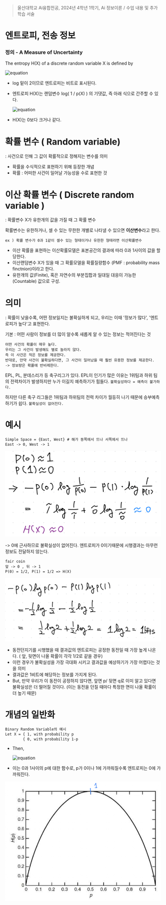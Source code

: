 > 울산대학교 Ai융합전공, 2024년 4학년 1학기, Ai 정보이론 / 수업 내용 및 추가 학습 서술

# 엔트로피, 전송 정보

### 정의 - A Measure of Uncertainty

The entropy H(X) of a discrete random variable X is defined by

![equation](<https://latex.codecogs.com/svg.image?\huge%20H(X)=-\sum_{x\epsilon\chi}^{}p(x)logp(x).=\sum%20p(x)log\frac{1}{p(x)}>)

- log 밑이 2이므로 엔트로피는 비트로 표시된다.
- 엔트로피 H(X)는 랜덤변수 log( 1 / p(X) ) 의 기댓값, 즉 아래 식으로 간주할 수 있다.

  ![equation](<https://latex.codecogs.com/svg.image?\huge&space;&space;H(X)=E_{p}log\frac{1}{p(X)}>)

- H(X)는 0보다 크거나 같다.

# 확률 변수 ( Random variable)

: 사건으로 인해 그 값이 확률적으로 정해지는 변수를 의미

- 확률을 수식적으로 표현하기 위해 등장한 개념
- 확률 : 어떠한 사건이 일어날 가능성을 수로 표현한 것

# 이산 확률 변수 ( Discrete random variable )

: 확률변수 X가 유한개의 값을 가질 때 그 확률 변수

확률변수는 유한하거나, 셀 수 있는 무한한 개별로 나타낼 수 있으면 **이산변수**라고 한다.

```
ex ) 확률 변수가 0과 1같이 셀수 있는 형태이거나 유한한 형태라면 이산확률변수
```

- 이산 확률을 표현하는 이산확률모델은 표본공간의 결과에 따라 0과 1사이의 값을 할당한다.
- 이산랜덤변수 X가 있을 때 그 확률모델을 확률질량함수 (PMF : probability mass finctnion)이라고 한다.
- 유한개의 값(Finite), 혹은 자연수의 부분집합과 일대일 대응이 가능한 (Countable) 값으로 구성.

# 의미

: 확률이 낮을수록, 어떤 정보일지는 불확실하게 되고, 우리는 이때 '정보가 많다', '엔트로피가 높다'고 표현한다.

기본 : 어떤 사람이 정보를 더 많이 알수록 새롭게 알 수 있는 정보는 적어진다는 것

```ad-example
어떤 사건의 확률이 매우 높다.
우리는 그 사건이 발생해도 별로 놀라지 않다.
즉 이 사건은 적은 정보를 제공한다.
반대로, 만약 사건이 불확실하다면, 그 사건이 일어났을 때 훨씬 유용한 정보를 제공한다.
-> 정보량은 확률에 반비례한다.

```

EPL, PL, 분데스리가 등 축구리그가 있다.
EPL이 인기가 많은 이유는 1위팀과 하위 팀의 전력차이가 발생하지만 누가 이길지 예측하기가 힘들다. `불확실성하다 = 예측이 불가하다.`

하지만 다른 축구 리그들은 1위팀과 하위팀의 전력 차이가 월등히 나기 때문에 승부예측하기가 쉽다. `불확실성이 없어진다.`

# 예시

```
Simple Space = {East, West} # 해가 동쪽에서 뜨나 서쪽에서 뜨나
East -> 0, West -> 1
```

![alt text](<Information Theory Attached file/Pasted image 20240304192200.png>)

-> 0에 근사하므로 불확실성이 없어진다. 엔트로피가 0이기때문에 시행결과는 아무런 정보도 전달하지 않는다.

```
fair coin
앞 -> 0 , 뒤 -> 1
P(0) = 1/2, P(1) = 1/2 => H(X)
```

![alt text](<Information Theory Attached file/Pasted image 20240304191532.png>)

- 동전던지기를 시행했을 때 결과값의 엔트로피는 공정한 동전일 때 가장 높게 나온다. ( 앞, 뒷면이 나올 확률이 각각 1/2로 같을 경우)
- 이런 경우가 불확실성을 가장 극대화 시키고 결과값을 예상하기가 가장 어렵다는 것을 의미
- 결과값은 1비트에 해당하는 정보를 가지게 된다.
- But, 만약 우리가 이 동전이 공정하지 않다면, 앞면 p/ 뒷면 q로 이미 알고 있다면 불확실성은 더 떨어질 것이다. (이는 동전을 던질 때마다 특정한 면이 나올 확률이 더 높기 때문)

# 개념의 일반화

```
Binary Random Variable의 예시
Let X = { 1, with probability p
		{ 0, with probability 1-p
```

- Then,

  ![equation](<https://latex.codecogs.com/svg.image?\huge&space;H(X)=-plogp-(1-p)log(1-p)>)
- 이는 0과 1사이의 p에 대한 함수로, p가 0이나 1에 가까워질수록 엔트로피는 0에 가까워진다.

![alt text](<Information Theory Attached file/스크린샷 2024-03-04 19.34.34.png>)
